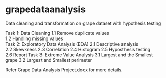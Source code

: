 # grapedataanalysis
Data cleaning and transformation on grape dataset with hypothesis testing

Task 1: Data Cleaning
  1.1 Remove duplicate values	
  1.2 Handling missing values	
Task 2: Exploratory Data Analysis (EDA)
  2.1 Descriptive analysis	
  2.2 Skewkness
  2.3 Correlation
  2.4 Histogram
  2.5 Hyposthesis testing	
  2.6 Report
Task 3: Extreme Value Analysis
  3.1 Largest and the Smallest grape
  3.2 Largest and Smallest perimeter	

Refer Grape Data Analysis Project.docx for more details.
